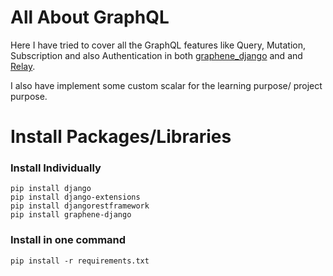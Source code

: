 # All About GraphQL
Here I have tried to cover all the GraphQL features like Query, Mutation, Subscription and also Authentication
in both [graphene_django](https://pypi.org/project/graphene-django/) and and [Relay]().

I also have implement some custom scalar for the learning purpose/ project purpose.

# Install Packages/Libraries
 
### Install Individually
~~~~
pip install django
pip install django-extensions
pip install djangorestframework
pip install graphene-django
~~~~
### Install in one command
~~~~
pip install -r requirements.txt
~~~~